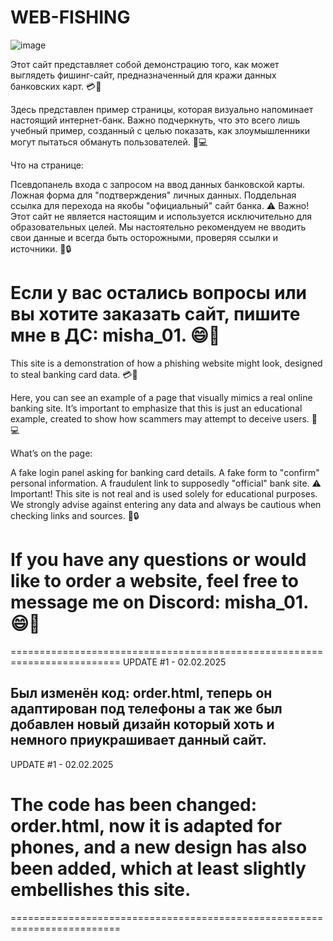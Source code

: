 # WEB-FISHING

![image](https://github.com/user-attachments/assets/95afdaf6-5c21-4cf9-93bb-ed50de3a9cd5)

Этот сайт представляет собой демонстрацию того, как может выглядеть фишинг-сайт, предназначенный для кражи данных банковских карт. 💳🚨

Здесь представлен пример страницы, которая визуально напоминает настоящий интернет-банк. Важно подчеркнуть, что это всего лишь учебный пример, созданный с целью показать, как злоумышленники могут пытаться обмануть пользователей. 👀💻

Что на странице:

Псевдопанель входа с запросом на ввод данных банковской карты.
Ложная форма для "подтверждения" личных данных.
Поддельная ссылка для перехода на якобы "официальный" сайт банка.
⚠️ Важно! Этот сайт не является настоящим и используется исключительно для образовательных целей. Мы настоятельно рекомендуем не вводить свои данные и всегда быть осторожными, проверяя ссылки и источники. 🛑🔒

Если у вас остались вопросы или вы хотите заказать сайт, пишите мне в ДС: misha_01. 😄💬
=========================================================================

This site is a demonstration of how a phishing website might look, designed to steal banking card data. 💳🚨

Here, you can see an example of a page that visually mimics a real online banking site. It’s important to emphasize that this is just an educational example, created to show how scammers may attempt to deceive users. 👀💻

What’s on the page:

A fake login panel asking for banking card details.
A fake form to "confirm" personal information.
A fraudulent link to supposedly "official" bank site.
⚠️ Important! This site is not real and is used solely for educational purposes. We strongly advise against entering any data and always be cautious when checking links and sources. 🛑🔒


If you have any questions or would like to order a website, feel free to message me on Discord: misha_01. 😄💬
=========================================================================

=========================================================================
UPDATE #1 - 02.02.2025

Был изменён код: order.html, теперь он адаптирован под телефоны а так же был добавлен новый дизайн который хоть и немного приукрашивает данный сайт. 
------------------------------------------------------------------------------------------------------------------------------------------------------
UPDATE #1 - 02.02.2025

The code has been changed: order.html, now it is adapted for phones, and a new design has also been added, which at least slightly embellishes this site.
=========================================================================

=========================================================================



